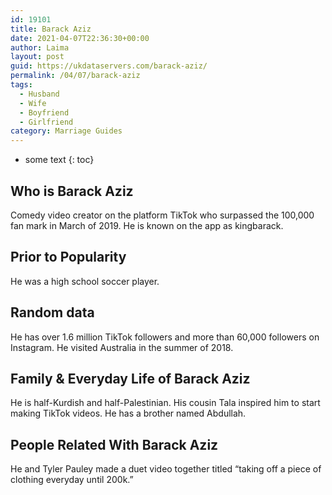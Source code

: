 ```yaml
---
id: 19101
title: Barack Aziz
date: 2021-04-07T22:36:30+00:00
author: Laima
layout: post
guid: https://ukdataservers.com/barack-aziz/
permalink: /04/07/barack-aziz
tags:
  - Husband
  - Wife
  - Boyfriend
  - Girlfriend
category: Marriage Guides
---
```


* some text
{: toc}


## Who is Barack Aziz
                  
                  
                  
Comedy video creator on the platform TikTok who surpassed the 100,000 fan mark in March of 2019. He is known on the app as kingbarack. 
                  
              
            
              
            
                
                
                
## Prior to Popularity
                  
                  
                  
He was a high school soccer player. 
                  
              
            
              
            
                
                
                
## Random data
                  
                  
                  
He has over 1.6 million TikTok followers and more than 60,000 followers on Instagram. He visited Australia in the summer of 2018. 
                  
              
            
              
            
                
                
                
## Family & Everyday Life of Barack Aziz
                  
                  
                  
He is half-Kurdish and half-Palestinian. His cousin Tala inspired him to start making TikTok videos. He has a brother named Abdullah. 
                  
              
            
              
            
                
                
                
## People Related With Barack Aziz
                  
                  
                  
He and Tyler Pauley made a duet video together titled &#8220;taking off a piece of clothing everyday until 200k.&#8221; 
                  
              
            
              
            
                
              
            
              
              
            
            
              
            
          
          
          